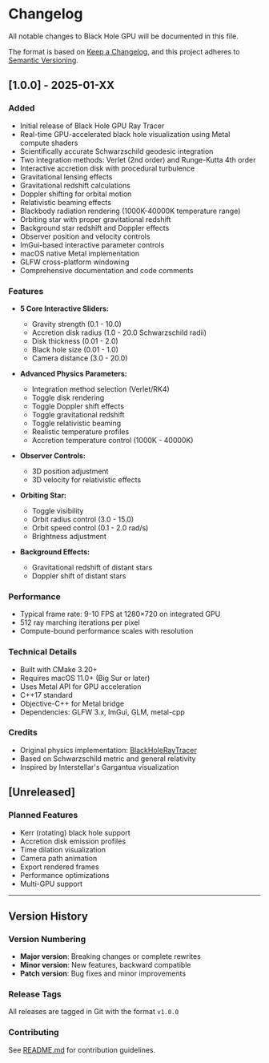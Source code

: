 # Changelog

All notable changes to Black Hole GPU will be documented in this file.

The format is based on [Keep a Changelog](https://keepachangelog.com/en/1.0.0/),
and this project adheres to [Semantic Versioning](https://semver.org/spec/v2.0.0.html).

## [1.0.0] - 2025-01-XX

### Added
- Initial release of Black Hole GPU Ray Tracer
- Real-time GPU-accelerated black hole visualization using Metal compute shaders
- Scientifically accurate Schwarzschild geodesic integration
- Two integration methods: Verlet (2nd order) and Runge-Kutta 4th order
- Interactive accretion disk with procedural turbulence
- Gravitational lensing effects
- Gravitational redshift calculations
- Doppler shifting for orbital motion
- Relativistic beaming effects
- Blackbody radiation rendering (1000K-40000K temperature range)
- Orbiting star with proper gravitational redshift
- Background star redshift and Doppler effects
- Observer position and velocity controls
- ImGui-based interactive parameter controls
- macOS native Metal implementation
- GLFW cross-platform windowing
- Comprehensive documentation and code comments

### Features
- **5 Core Interactive Sliders:**
  - Gravity strength (0.1 - 10.0)
  - Accretion disk radius (1.0 - 20.0 Schwarzschild radii)
  - Disk thickness (0.01 - 2.0)
  - Black hole size (0.01 - 1.0)
  - Camera distance (3.0 - 20.0)

- **Advanced Physics Parameters:**
  - Integration method selection (Verlet/RK4)
  - Toggle disk rendering
  - Toggle Doppler shift effects
  - Toggle gravitational redshift
  - Toggle relativistic beaming
  - Realistic temperature profiles
  - Accretion temperature control (1000K - 40000K)

- **Observer Controls:**
  - 3D position adjustment
  - 3D velocity for relativistic effects

- **Orbiting Star:**
  - Toggle visibility
  - Orbit radius control (3.0 - 15.0)
  - Orbit speed control (0.1 - 2.0 rad/s)
  - Brightness adjustment

- **Background Effects:**
  - Gravitational redshift of distant stars
  - Doppler shift of distant stars

### Performance
- Typical frame rate: 9-10 FPS at 1280×720 on integrated GPU
- 512 ray marching iterations per pixel
- Compute-bound performance scales with resolution

### Technical Details
- Built with CMake 3.20+
- Requires macOS 11.0+ (Big Sur or later)
- Uses Metal API for GPU acceleration
- C++17 standard
- Objective-C++ for Metal bridge
- Dependencies: GLFW 3.x, ImGui, GLM, metal-cpp

### Credits
- Original physics implementation: [BlackHoleRayTracer](https://github.com/hydrogendeuteride/BlackHoleRayTracer)
- Based on Schwarzschild metric and general relativity
- Inspired by Interstellar's Gargantua visualization

## [Unreleased]

### Planned Features
- Kerr (rotating) black hole support
- Accretion disk emission profiles
- Time dilation visualization
- Camera path animation
- Export rendered frames
- Performance optimizations
- Multi-GPU support

---

## Version History

### Version Numbering
- **Major version**: Breaking changes or complete rewrites
- **Minor version**: New features, backward compatible
- **Patch version**: Bug fixes and minor improvements

### Release Tags
All releases are tagged in Git with the format `v1.0.0`

### Contributing
See [README.md](README.md) for contribution guidelines.

